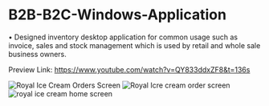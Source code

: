# B2B-B2C-Windows-Application
• Designed inventory desktop application for common usage such as invoice, sales and stock management which is used by retail and whole sale business owners.

Preview Link: https://www.youtube.com/watch?v=QY833ddxZF8&t=136s


![Royal Ice Cream Orders Screen](https://user-images.githubusercontent.com/17529777/70536385-98b73d00-1b84-11ea-9192-0dd42f12e876.jpg)
![Royal Icre cream order screen](https://user-images.githubusercontent.com/17529777/70536386-994fd380-1b84-11ea-8e47-2b48478c3548.jpg)
![royal ice cream home screen](https://user-images.githubusercontent.com/17529777/70536387-994fd380-1b84-11ea-8123-5c4f0805da82.jpg)
